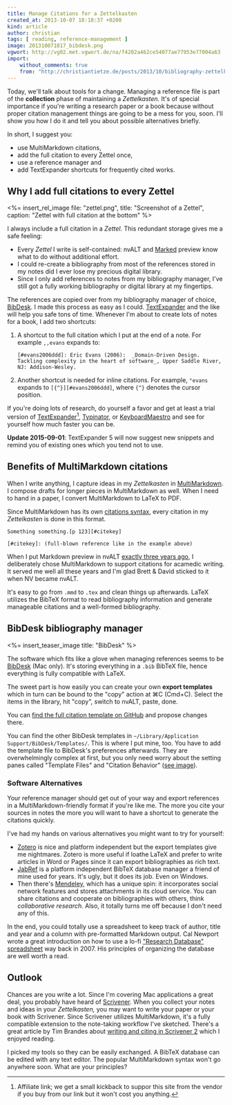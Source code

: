```yaml
---
title: Manage Citations for a Zettelkasten
created_at: 2013-10-07 18:18:37 +0200
kind: article
author: christian
tags: [ reading, reference-management ]
image: 201310071817_bibdesk.png
vgwort: http://vg02.met.vgwort.de/na/f4202a462ce54077ae77953e77004a63
import:
    without_comments: true
    from: "http://christiantietze.de/posts/2013/10/bibliography-zettelkasten/"
---
```


Today, we'll talk about tools for a change.  Managing a reference file is part of the **collection** phase of maintaining a _Zettelkasten._  It's of special importance if you're writing a research paper or a book because without proper citation management things are going to be a mess for you, soon.  I'll show you how I do it and tell you about possible alternatives briefly.

In short, I suggest you:

* use MultiMarkdown citations,
* add the full citation to every Zettel once,
* use a reference manager and
* add TextExpander shortcuts for frequently cited works.

## Why I add full citations to every Zettel

<%= insert_rel_image file: "zettel.png", title: "Screenshot of a Zettel", caption: "Zettel with full citation at the bottom" %>

I always include a full citation in a _Zettel._  This redundant storage gives me a safe feeling:  

* Every _Zettel_ I write is self-contained:  nvALT and [Marked](http://marked2app.com/) preview know what to do without additional effort.
* I could re-create a bibliography from most of the references stored in my notes did I ever lose my precious digital library.
* Since I only add references to notes from my bibliography manager, I've still got a fully working bibliography or digital library at my fingertips.

The references are copied over from my bibliography manager of choice, [BibDesk][].  I made this process as easy as I could.  [TextExpander][tx] and the like will help you safe tons of time.  Whenever I'm about to create lots of notes for a book, I add two shortcuts:

1.  A shortcut to the full citation which I put at the end of a note.  For example `,,evans` expands to:
    
        [#evans2006ddd]: Eric Evans (2006):  _Domain-Driven Design. Tackling complexity in the heart of software_, Upper Saddle River, NJ: Addison-Wesley.
2.  Another shortcut is needed for inline citations.  For example, `°evans` expands to `[{^}][#evans2006ddd]`, where `{^}` denotes the cursor position.

If you're doing lots of research, do yourself a favor and get at least a trial version of [TextExpander][tx]<img height="0" width="0" src="http://smile.7eer.net/i/176775/161942/2936" style="position:absolute;visibility:hidden;" border="0" />[^aff], [Typinator][tn], or [KeyboardMaestro][km] and see for yourself how much faster you can be. 

**Update 2015-09-01**: TextExpander 5 will now suggest new snippets and remind you of existing ones which you tend not to use. 

[tn]: http://www.ergonis.com/products/typinator/
[tx]: http://smile.7eer.net/c/176775/161942/2936
[km]: http://www.keyboardmaestro.com

[^aff]: Affiliate link; we get a small kickback to suppor this site from the vendor if you buy from our link but it won't cost you anything.


## Benefits of MultiMarkdown citations

When I write anything, I capture ideas in my _Zettelkasten_ in [MultiMarkdown][mmd].  I compose drafts for longer pieces in MultiMarkdown as well.  When I need to hand in a paper, I convert MultiMarkdown to LaTeX to PDF. 

Since MultiMarkdown has its own [citations syntax][mmdcit], every citation in my _Zettelkasten_ is done in this format.

    Something something.[p 123][#citekey]
    
    [#citekey]: (full-blown reference like in the example above)

When I put Markdown preview in nvALT [exactly three years ago][mmdnv], I deliberately chose MultiMarkdown to support citations for acamedic writing.  It served me well all these years and I'm glad Brett & David sticked to it when NV became nvALT.

It's easy to go from `.mmd` to `.tex` and clean things up afterwards.  LaTeX utilizes the BibTeX format to read bibliography information and generate manageable citations and a well-formed bibliography.  

[mmd]: http://fletcherpenney.net/multimarkdown/
[mmdnv]: /posts/2010/10/markdown-hud-nv/
[mmdcit]: http://fletcher.github.io/peg-multimarkdown/#citations

## BibDesk bibliography manager

<%= insert_teaser_image title: "BibDesk" %>

The software which fits like a glove when managing references seems to be [BibDesk][] (Mac only).  It's storing everything in a `.bib` BibTeX file, hence everything is fully compatible with LaTeX.

The sweet part is how easily you can create your own **export templates** which in turn can be bound to the "copy" action at ⌘C (Cmd+C).  Select the items in the library, hit "copy", switch to nvALT, paste, done.

You can [find the full citation template on GitHub][exp] and propose changes there.  

<script src="https://gist.github.com/DivineDominion/6870769.js"></script>

You can find the other BibDesk templates in `~/Library/Application Support/BibDesk/Templates/`.  This is where I put mine, too.  You have to add the template file to BibDesk's preferences afterwards.  They are overwhelmingly complex at first, but you only need worry about the setting panes called "Template Files" and "Citation Behavior" ([see image](<%= rel_url_for 'config.png' %>)). 

[bibdesk]: http://bibdesk.sourceforge.net/
[exp]: https://gist.github.com/DivineDominion/6870769

### Software Alternatives

Your reference manager should get out of your way and export references in a MultiMarkdown-friendly format if you're like me.  The more you cite your sources in notes the more you will want to have a shortcut to generate the citations quickly.

I've had my hands on various alternatives you might want to try for yourself:

*   [Zotero][] is nice and platform independent but the export templates give me nightmares.  Zotero is more useful if loathe LaTeX and prefer to write articles in Word or Pages since it can export bibliographies as rich text.
*   [JabRef][] is a platform independent BibTeX database manager a friend of mine used for years.  It's ugly, but it does its job.  Even on Windows.
*   Then there's [Mendeley][], which has a unique spin:  it incorporates social network features and stores attachments in its cloud service.  You can share citations and cooperate on bibliographies with others, think _collaborative research._  Also, it totally turns me off because I don't need any of this.

In the end, you could totally use a spreadsheet to keep track of author, title and year and a column with pre-formatted Markdown output.  Cal Newport wrote a great introduction on how to use a lo-fi ["Research Database" spreadsheet][rdb] way back in 2007.  His principles of organizing the database are well worth a read.

[zotero]: http://www.zotero.org/
[mendeley]: http://www.mendeley.com/
[jabref]: http://jabref.sourceforge.net/
[rdb]: http://calnewport.com/blog/2007/10/01/monday-master-class-how-to-build-a-paper-research-database/

## Outlook

Chances are you write a lot.  Since I'm covering Mac applications a great deal, you probably have heard of [Scrivener][].  When you collect your notes and ideas in your _Zettelkasten,_ you may want to write your paper or your book with Scrivener.  Since Scrivener utilizes MultiMarkdown, it's a fully compatible extension to the note-taking workflow I've sketched.  There's a great article by Tim Brandes about [writing and citing in Scrivener 2][scr] which I enjoyed reading.

I picked my tools so they can be easily exchanged.  A BibTeX database can be edited with any text editor.  The popular MultiMarkdown syntax won't go anywhere soon.  What are your principles?

[scrivener]: http://www.literatureandlatte.com/scrivener.php
[scr]: http://timbrandes.com/blog/2012/02/28/howto-write-your-thesis-in-latex-using-scrivener-2-multimarkdown-3-and-bibdesk/

